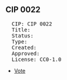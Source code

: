 ## CIP 0022

<pre>
  CIP: CIP 0022
  Title: 
  Status: 
  Type: 
  Created: 
  Approved: 
  License: CC0-1.0
</pre>

* [Vote](/cip-0022/votes:%20cip-0022.pdf)
